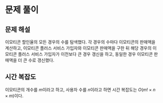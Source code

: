 # 문제 풀이

## 문제 해설

이모티콘 할인율의 모든 경우의 수를 탐색했다. 각 경우의 수마다 이모티콘의 판매액을 계산하고, 이모티콘 플러스 서비스 가입자와 이모티콘 판매액을 구한 뒤 해당 경우의 이모티콘 플러스 서비스 가입자가 이전보다 큰 경우 갱신을 하고, 동일한 경우 이모티콘 판매액을 더 큰 수로 갱신했다.

## 시간 복잡도

이모티콘의 개수를 $m$이라고 하고, 사용자 수를 $n$이라고 하면 시간 복잡도는 $O(m! \times n \times m)$이다.